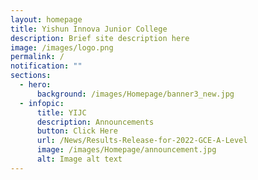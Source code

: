 ```yaml
---
layout: homepage
title: Yishun Innova Junior College
description: Brief site description here
image: /images/logo.png
permalink: /
notification: ""
sections:
  - hero:
      background: /images/Homepage/banner3_new.jpg
  - infopic:
      title: YIJC
      description: Announcements
      button: Click Here
      url: /News/Results-Release-for-2022-GCE-A-Level
      image: /images/Homepage/announcement.jpg
      alt: Image alt text
---
```

